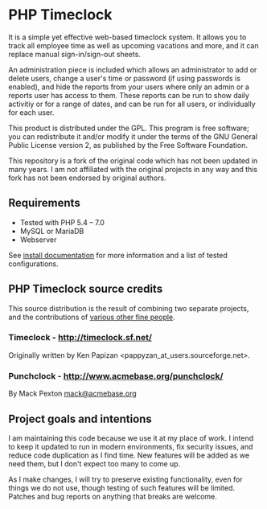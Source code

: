 
PHP Timeclock
=============

It is a simple yet effective web-based timeclock system. It allows you to
track all employee time as well as upcoming vacations and more, and it can
replace manual sign-in/sign-out sheets.

An administration piece is included which allows an administrator to add or
delete users, change a user's time or password (if using passwords is
enabled), and hide the reports from your users where only an admin or a
reports user has access to them. These reports can be run to show daily
activitiy or for a range of dates, and can be run for all users, or
individually for each user.

This product is distributed under the GPL. This program is free software;
you can redistribute it and/or modify it under the terms of the GNU General
Public License version 2, as published by the Free Software Foundation.


This repository is a fork of the original code which has not been updated
in many years. I am not affiliated with the original projects in any way
and this fork has not been endorsed by original authors.


## Requirements

- Tested with PHP 5.4 – 7.0
- MySQL or MariaDB
- Webserver

See [install documentation](docs/INSTALL.md) for more information and a
list of tested configurations.


## PHP Timeclock source credits

This source distribution is the result of combining two separate projects,
and the contributions of [various other fine people](docs/CREDITS).

### Timeclock - http://timeclock.sf.net/

Originally written by Ken Papizan <pappyzan_at_users.sourceforge.net>.

### Punchclock - http://www.acmebase.org/punchclock/

By Mack Pexton <mack@acmebase.org>


## Project goals and intentions

I am maintaining this code because we use it at my place of work. I intend
to keep it updated to run in modern environments, fix security issues, and
reduce code duplication as I find time. New features will be added as we
need them, but I don't expect too many to come up.

As I make changes, I will try to preserve existing functionality, even for
things we do not use, though testing of such features will be limited.
Patches and bug reports on anything that breaks are welcome.
